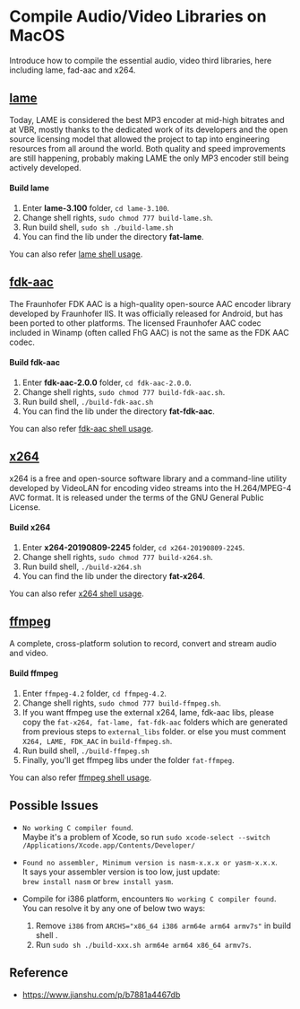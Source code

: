 # Compile Audio/Video Libraries on MacOS
Introduce how to compile the essential audio, video third libraries, here including lame, fad-aac and x264.

## [lame](http://lame.sourceforge.net/download.php)

Today, LAME is considered the best MP3 encoder at mid-high bitrates and at VBR, mostly thanks to the dedicated work of its developers and the open source licensing model that allowed the project to tap into engineering resources from all around the world. Both quality and speed improvements are still happening, probably making LAME the only MP3 encoder still being actively developed.

#### Build lame  

1. Enter **lame-3.100** folder, `cd lame-3.100`.
2. Change shell rights, `sudo chmod 777 build-lame.sh`.
3. Run build shell, `sudo sh ./build-lame.sh` 
4. You can find the lib under the directory **fat-lame**. 

You can also refer [lame shell usage](https://github.com/masterav/CompileAVLibs/blob/master/lame-3.100/README.md).


## [fdk-aac](https://sourceforge.net/projects/opencore-amr/files/fdk-aac/)

The Fraunhofer FDK AAC is a high-quality open-source AAC encoder library developed by Fraunhofer IIS. It was officially released for Android, but has been ported to other platforms. The licensed Fraunhofer AAC codec included in Winamp (often called FhG AAC) is not the same as the FDK AAC codec.

#### Build fdk-aac  

1. Enter **fdk-aac-2.0.0** folder, `cd fdk-aac-2.0.0`.
2. Change shell rights, `sudo chmod 777 build-fdk-aac.sh`.
3. Run build shell, `./build-fdk-aac.sh` 
4. You can find the lib under the directory **fat-fdk-aac**.

You can also refer [fdk-aac shell usage](https://github.com/masterav/CompileAVLibs/blob/master/fdk-aac-2.0.0/README.md).

## [x264](https://www.videolan.org/developers/x264.html)

x264 is a free and open-source software library and a command-line utility developed by VideoLAN for encoding video streams into the H.264/MPEG-4 AVC format. It is released under the terms of the GNU General Public License.

#### Build x264  

1. Enter **x264-20190809-2245** folder, `cd x264-20190809-2245`.
2. Change shell rights, `sudo chmod 777 build-x264.sh`.
3. Run build shell, `./build-x264.sh` 
4. You can find the lib under the directory **fat-x264**.

You can also refer [x264 shell usage](https://github.com/masterav/CompileAVLibs/blob/master/x264-20190809-2245/README.md).

## [ffmpeg](https://ffmpeg.org)

A complete, cross-platform solution to record, convert and stream audio and video.

#### Build ffmpeg

1. Enter `ffmpeg-4.2` folder, `cd ffmpeg-4.2`.
2. Change shell rights, `sudo chmod 777 build-ffmpeg.sh`.
3. If you want ffmpeg use the external x264, lame, fdk-aac libs, please copy the `fat-x264, fat-lame, fat-fdk-aac` folders which are generated from previous steps to `external_libs` folder. or else you must comment `X264, LAME, FDK_AAC` in `build-ffmpeg.sh`.
4. Run build shell, `./build-ffmpeg.sh` 
5. Finally, you'll get ffmpeg libs under the folder `fat-ffmpeg`.

You can also refer [ffmpeg shell usage](https://github.com/masterav/CompileAVLibs/blob/master/ffmpeg-4.2/README.md).


## Possible Issues

- `No working C compiler found`.  
  Maybe it's a problem of Xcode, so run `sudo xcode-select --switch /Applications/Xcode.app/Contents/Developer/`
  
- `Found no assembler, Minimum version is nasm-x.x.x or yasm-x.x.x`.  
  It says your assembler version is too low, just update:  
  `brew install nasm` or `brew install yasm`.
  
- Compile for i386 platform, encounters `No working C compiler found`.  
  You can resolve it by any one of below two ways:
  1. Remove `i386` from `ARCHS="x86_64 i386 arm64e arm64 armv7s"` in build shell .
  2. Run `sudo sh ./build-xxx.sh arm64e arm64 x86_64 armv7s`.

  
## Reference

- https://www.jianshu.com/p/b7881a4467db


